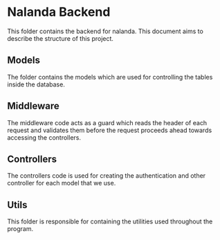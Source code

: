 # Nalanda Backend

This folder contains the backend for nalanda.
This document aims to describe the structure of this project.

## Models
The folder contains the models which are used for controlling the tables inside the database.

## Middleware
The middleware code acts as a guard which reads the header of each request and validates them before the request proceeds ahead towards accessing the controllers.

## Controllers
The controllers code is used for creating the authentication and other controller for each model that we use.

## Utils
This folder is responsible for containing the utilities used throughout the program.
